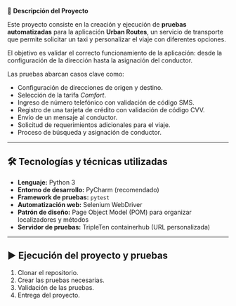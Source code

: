 📌 **Descripción del Proyecto**

Este proyecto consiste en la creación y ejecución de **pruebas automatizadas** para la aplicación **Urban Routes**, un servicio de transporte que permite solicitar un taxi y personalizar el viaje con diferentes opciones.  

El objetivo es validar el correcto funcionamiento de la aplicación: desde la configuración de la dirección hasta la asignación del conductor.  

Las pruebas abarcan casos clave como:
- Configuración de direcciones de origen y destino.  
- Selección de la tarifa *Comfort*.  
- Ingreso de número telefónico con validación de código SMS.  
- Registro de una tarjeta de crédito con validación de código CVV.  
- Envío de un mensaje al conductor.  
- Solicitud de requerimientos adicionales para el viaje.  
- Proceso de búsqueda y asignación de conductor.  

---

## 🛠️ Tecnologías y técnicas utilizadas
- **Lenguaje:** Python 3  
- **Entorno de desarrollo:** PyCharm (recomendado)  
- **Framework de pruebas:** `pytest`  
- **Automatización web:** Selenium WebDriver  
- **Patrón de diseño:** Page Object Model (POM) para organizar localizadores y métodos  
- **Servidor de pruebas:** TripleTen containerhub (URL personalizada)  

---

## ▶️ Ejecución del proyecto y pruebas

1. Clonar el repositorio.
2. Crear las pruebas necesarias.
3. Validación de las pruebas.
4. Entrega del proyecto.
